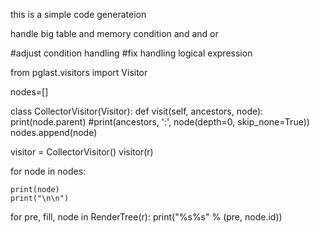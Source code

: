 this is a simple code generateion

handle big table 
and memory
condition and and or


#adjust condition handling
#fix handling logical expression



from pglast.visitors import Visitor

nodes=[]

class CollectorVisitor(Visitor):
    def visit(self, ancestors, node):
        print(node.parent)
        #print(ancestors, ':', node(depth=0, skip_none=True))
        nodes.append(node)

visitor = CollectorVisitor()
visitor(r)


for node in nodes:
   
    print(node)
    print("\n\n")


for pre, fill, node in RenderTree(r):
    print("%s%s" % (pre, node.id))   